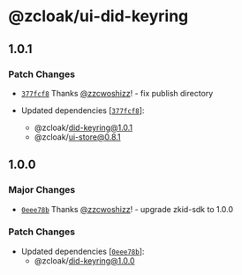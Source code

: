 # @zcloak/ui-did-keyring

## 1.0.1

### Patch Changes

- [`377fcf8`](https://github.com/zCloak-Network/common-ts/commit/377fcf859ff0b2fdb6703ccb3deb2be86acf18dd) Thanks [@zzcwoshizz](https://github.com/zzcwoshizz)! - fix publish directory

- Updated dependencies [[`377fcf8`](https://github.com/zCloak-Network/common-ts/commit/377fcf859ff0b2fdb6703ccb3deb2be86acf18dd)]:
  - @zcloak/did-keyring@1.0.1
  - @zcloak/ui-store@0.8.1

## 1.0.0

### Major Changes

- [`0eee78b`](https://github.com/zCloak-Network/common-ts/commit/0eee78bd83262e177da356d8cac63a0991b2532f) Thanks [@zzcwoshizz](https://github.com/zzcwoshizz)! - upgrade zkid-sdk to 1.0.0

### Patch Changes

- Updated dependencies [[`0eee78b`](https://github.com/zCloak-Network/common-ts/commit/0eee78bd83262e177da356d8cac63a0991b2532f)]:
  - @zcloak/did-keyring@1.0.0
